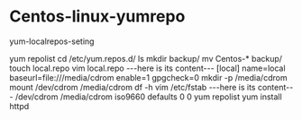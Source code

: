 # Centos-linux-yumrepo
yum-localrepos-seting

yum repolist
cd /etc/yum.repos.d/
ls
mkdir backup/
mv Centos-* backup/
touch local.repo
vim local.repo
  ---here is its content---
  [local]
  name=local
  baseurl=file:///media/cdrom
  enable=1
  gpgcheck=0
mkdir -p /media/cdrom
mount /dev/cdrom /media/cdrom
df -h
vim /etc/fstab
  ---here is its content---
  /dev/cdrom  /media/cdrom  iso9660  defaults  0 0
yum repolist
yum install httpd
